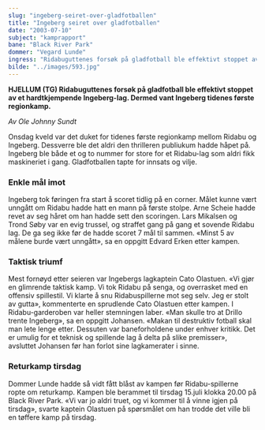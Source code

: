 ```yaml
---
slug: "ingeberg-seiret-over-gladfotballen"
title: "Ingeberg seiret over gladfotballen"
date: "2003-07-10"
subject: "kamprapport"
bane: "Black River Park"
dommer: "Vegard Lunde"
ingress: "Ridabuguttenes forsøk på gladfotball ble effektivt stoppet av et hardtkjempende Ingeberg-lag. Dermed vant Ingeberg tidenes første regionkamp."
bilde: "../images/593.jpg"
---
```


**HJELLUM (TG) Ridabuguttenes forsøk på gladfotball ble effektivt stoppet av et hardtkjempende Ingeberg-lag. Dermed vant Ingeberg tidenes første regionkamp.**

*Av Ole Johnny Sundt*

Onsdag kveld var det duket for tidenes første regionkamp mellom Ridabu og Ingeberg. Dessverre ble det aldri den thrilleren publiukum hadde håpet på. Ingeberg ble både et og to nummer for store for et Ridabu-lag som aldri fikk maskineriet i gang. Gladfotballen tapte for innsats og vilje.

### Enkle mål imot

Ingeberg tok føringen fra start å scoret tidlig på en corner. Målet kunne vært unngått om Ridabu hadde hatt en mann på første stolpe. Arne Scheie hadde revet av seg håret om han hadde sett den scoringen. Lars Mikalsen og Trond Søby var en evig trussel, og straffet gang på gang et sovende Ridabu lag. De ga seg ikke før de hadde scoret 7 mål til sammen. «Minst 5 av målene burde vært unngått», sa en oppgitt Edvard Erken etter kampen.

### Taktisk triumf

Mest fornøyd etter seieren var Ingebergs lagkaptein Cato Olastuen. «Vi gjør en glimrende taktisk kamp. Vi tok Ridabu på senga, og overrasket med en offensiv spillestil. Vi klarte å snu Ridabuspillerne mot seg selv. Jeg er stolt av gutta», kommenterte en sprudlende Cato Olastuen etter kampen. I Ridabu-garderoben var heller stemningen laber. «Man skulle tro at Drillo trente Ingeberg», sa en oppgitt Johansen. «Makan til destruktiv fotball skal man lete lenge etter. Dessuten var baneforholdene under enhver kritikk. Det er umulig for et teknisk og spillende lag å delta på slike premisser», avsluttet Johansen før han forlot sine lagkamerater i sinne.

### Returkamp tirsdag

Dommer Lunde hadde så vidt fått blåst av kampen før Ridabu-spillerne ropte om returkamp. Kampen ble berammet til tirsdag 15.juli klokka 20.00 på Black River Park. «Vi var jo aldri truet, og vi kommer til å vinne igjen på tirsdag», svarte kaptein Olastuen på spørsmålet om han trodde det ville bli en tøffere kamp på tirsdag.